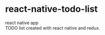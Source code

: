 # react-native-todo-list
<p class="has-line-data" data-line-start="0" data-line-end="2">react native app<br>
TODO list created with react native and redux.</p>
